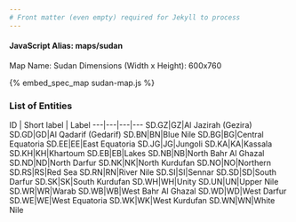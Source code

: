 ```yaml
---
# Front matter (even empty) required for Jekyll to process
---
```


#### JavaScript Alias: maps/sudan

Map Name: Sudan
Dimensions (Width x Height): 600x760



{% embed_spec_map sudan-map.js %}

### List of Entities

ID | Short label | Label
---|---|---|---
SD.GZ|GZ|Al Jazirah (Gezira)
SD.GD|GD|Al Qadarif (Gedarif)
SD.BN|BN|Blue Nile
SD.BG|BG|Central Equatoria
SD.EE|EE|East Equatoria
SD.JG|JG|Jungoli
SD.KA|KA|Kassala
SD.KH|KH|Khartoum
SD.EB|EB|Lakes
SD.NB|NB|North Bahr Al Ghazal
SD.ND|ND|North Darfur
SD.NK|NK|North Kurdufan
SD.NO|NO|Northern
SD.RS|RS|Red Sea
SD.RN|RN|River Nile
SD.SI|SI|Sennar
SD.SD|SD|South Darfur
SD.SK|SK|South Kurdufan
SD.WH|WH|Unity
SD.UN|UN|Upper Nile
SD.WR|WR|Warab
SD.WB|WB|West Bahr Al Ghazal
SD.WD|WD|West Darfur
SD.WE|WE|West Equatoria
SD.WK|WK|West Kurdufan
SD.WN|WN|White Nile

